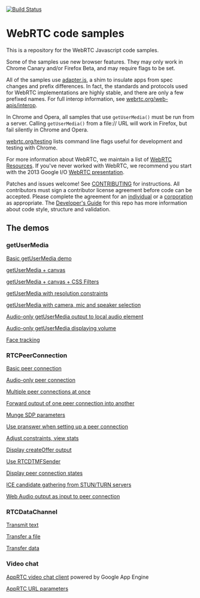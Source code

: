 [![Build Status](https://travis-ci.org/webrtc/samples.svg?branch=master)](https://travis-ci.org/webrtc/samples)

# WebRTC code samples #

This is a repository for the WebRTC Javascript code samples.

Some of the samples use new browser features. They may only work in Chrome Canary and/or Firefox Beta, and may require flags to be set.

All of the samples use [adapter.js](https://github.com/webrtc/adapter), a shim to insulate apps from spec changes and prefix differences. In fact, the standards and protocols used for WebRTC implementations are highly stable, and there are only a few prefixed names. For full interop information, see [webrtc.org/web-apis/interop](http://www.webrtc.org/web-apis/interop).

In Chrome and Opera, all samples that use `getUserMedia()` must be run from a server. Calling `getUserMedia()` from a file:// URL will work in Firefox, but fail silently in Chrome and Opera.

[webrtc.org/testing](http://www.webrtc.org/testing) lists command line flags useful for development and testing with Chrome.

For more information about WebRTC, we maintain a list of [WebRTC Resources](https://docs.google.com/document/d/1idl_NYQhllFEFqkGQOLv8KBK8M3EVzyvxnKkHl4SuM8/edit). If you've never worked with WebRTC, we recommend you start with the 2013 Google I/O [WebRTC presentation](http://www.youtube.com/watch?v=p2HzZkd2A40).

Patches and issues welcome! See [CONTRIBUTING](https://github.com/webrtc/samples/blob/master/CONTRIBUTING.md) for instructions. All contributors must sign a contributor license agreement before code can be accepted. Please complete the agreement for an [individual](https://developers.google.com/open-source/cla/individual) or a [corporation](https://developers.google.com/open-source/cla/corporate) as appropriate. The [Developer's Guide](https://bit.ly/webrtcdevguide) for this repo has more information about code style, structure and validation.

## The demos ##

### getUserMedia ###

[Basic getUserMedia demo](https://webrtc.github.io/samples/src/content/getusermedia/gum)

[getUserMedia + canvas](https://webrtc.github.io/samples/src/content/getusermedia/canvas)

[getUserMedia + canvas + CSS Filters](https://webrtc.github.io/samples/src/content/getusermedia/filter)

[getUserMedia with resolution constraints](https://webrtc.github.io/samples/src/content/getusermedia/resolution)

[getUserMedia with camera, mic and speaker selection](https://webrtc.github.io/samples/src/content/getusermedia/source)

[Audio-only getUserMedia output to local audio element](https://webrtc.github.io/samples/src/content/getusermedia/audio)

[Audio-only getUserMedia displaying volume](https://webrtc.github.io/samples/src/content/getusermedia/volume)

[Face tracking](https://webrtc.github.io/samples/src/content/getusermedia/face)

### RTCPeerConnection ###

[Basic peer connection](https://webrtc.github.io/samples/src/content/peerconnection/pc1)

[Audio-only peer connection](https://webrtc.github.io/samples/src/content/peerconnection/audio)

[Multiple peer connections at once](https://webrtc.github.io/samples/src/content/peerconnection/multiple)

[Forward output of one peer connection into another](https://webrtc.github.io/samples/src/content/peerconnection/multiple-relay)

[Munge SDP parameters](https://webrtc.github.io/samples/src/content/peerconnection/munge-sdp)

[Use pranswer when setting up a peer connection](https://webrtc.github.io/samples/src/content/peerconnection/pr-answer)

[Adjust constraints, view stats](https://webrtc.github.io/samples/src/content/peerconnection/constraints)

[Display createOffer output](https://webrtc.github.io/samples/src/content/peerconnection/create-offer)

[Use RTCDTMFSender](https://webrtc.github.io/samples/src/content/peerconnection/dtmf)

[Display peer connection states](https://webrtc.github.io/samples/src/content/peerconnection/states)

[ICE candidate gathering from STUN/TURN servers](https://webrtc.github.io/samples/src/content/peerconnection/trickle-ice)

[Web Audio output as input to peer connection](https://webrtc.github.io/samples/src/content/peerconnection/webaudio-input)

### RTCDataChannel ###

[Transmit text](https://webrtc.github.io/samples/src/content/datachannel/basic)

[Transfer a file](https://webrtc.github.io/samples/src/content/datachannel/filetransfer)

[Transfer data](https://webrtc.github.io/samples/src/content/datachannel/datatransfer)

### Video chat ###

[AppRTC video chat client](https://apprtc.appspot.com) powered by Google App Engine

[AppRTC URL parameters](https://apprtc.appspot.com/params.html)



